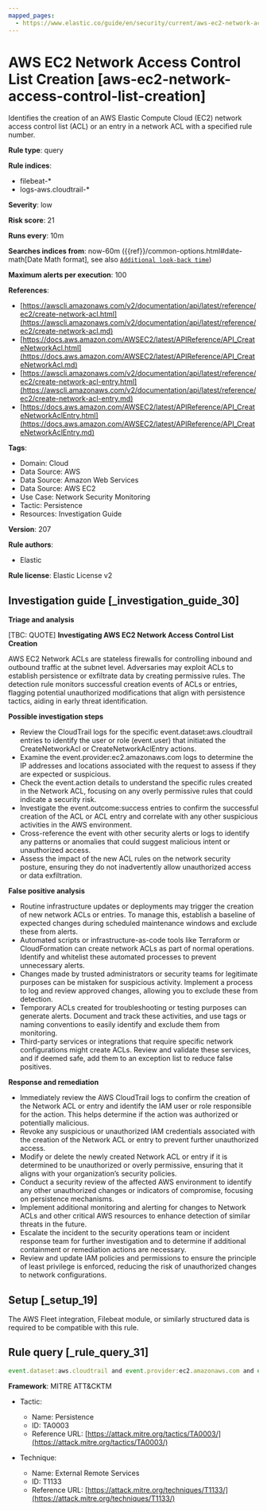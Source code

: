 ```yaml
---
mapped_pages:
  - https://www.elastic.co/guide/en/security/current/aws-ec2-network-access-control-list-creation.html
---
```


# AWS EC2 Network Access Control List Creation [aws-ec2-network-access-control-list-creation]

Identifies the creation of an AWS Elastic Compute Cloud (EC2) network access control list (ACL) or an entry in a network ACL with a specified rule number.

**Rule type**: query

**Rule indices**:

* filebeat-*
* logs-aws.cloudtrail-*

**Severity**: low

**Risk score**: 21

**Runs every**: 10m

**Searches indices from**: now-60m ({{ref}}/common-options.html#date-math[Date Math format], see also [`Additional look-back time`](docs-content://solutions/security/detect-and-alert/create-detection-rule.md#rule-schedule))

**Maximum alerts per execution**: 100

**References**:

* [https://awscli.amazonaws.com/v2/documentation/api/latest/reference/ec2/create-network-acl.html](https://awscli.amazonaws.com/v2/documentation/api/latest/reference/ec2/create-network-acl.md)
* [https://docs.aws.amazon.com/AWSEC2/latest/APIReference/API_CreateNetworkAcl.html](https://docs.aws.amazon.com/AWSEC2/latest/APIReference/API_CreateNetworkAcl.md)
* [https://awscli.amazonaws.com/v2/documentation/api/latest/reference/ec2/create-network-acl-entry.html](https://awscli.amazonaws.com/v2/documentation/api/latest/reference/ec2/create-network-acl-entry.md)
* [https://docs.aws.amazon.com/AWSEC2/latest/APIReference/API_CreateNetworkAclEntry.html](https://docs.aws.amazon.com/AWSEC2/latest/APIReference/API_CreateNetworkAclEntry.md)

**Tags**:

* Domain: Cloud
* Data Source: AWS
* Data Source: Amazon Web Services
* Data Source: AWS EC2
* Use Case: Network Security Monitoring
* Tactic: Persistence
* Resources: Investigation Guide

**Version**: 207

**Rule authors**:

* Elastic

**Rule license**: Elastic License v2

## Investigation guide [_investigation_guide_30]

**Triage and analysis**

[TBC: QUOTE]
**Investigating AWS EC2 Network Access Control List Creation**

AWS EC2 Network ACLs are stateless firewalls for controlling inbound and outbound traffic at the subnet level. Adversaries may exploit ACLs to establish persistence or exfiltrate data by creating permissive rules. The detection rule monitors successful creation events of ACLs or entries, flagging potential unauthorized modifications that align with persistence tactics, aiding in early threat identification.

**Possible investigation steps**

* Review the CloudTrail logs for the specific event.dataset:aws.cloudtrail entries to identify the user or role (event.user) that initiated the CreateNetworkAcl or CreateNetworkAclEntry actions.
* Examine the event.provider:ec2.amazonaws.com logs to determine the IP addresses and locations associated with the request to assess if they are expected or suspicious.
* Check the event.action details to understand the specific rules created in the Network ACL, focusing on any overly permissive rules that could indicate a security risk.
* Investigate the event.outcome:success entries to confirm the successful creation of the ACL or ACL entry and correlate with any other suspicious activities in the AWS environment.
* Cross-reference the event with other security alerts or logs to identify any patterns or anomalies that could suggest malicious intent or unauthorized access.
* Assess the impact of the new ACL rules on the network security posture, ensuring they do not inadvertently allow unauthorized access or data exfiltration.

**False positive analysis**

* Routine infrastructure updates or deployments may trigger the creation of new network ACLs or entries. To manage this, establish a baseline of expected changes during scheduled maintenance windows and exclude these from alerts.
* Automated scripts or infrastructure-as-code tools like Terraform or CloudFormation can create network ACLs as part of normal operations. Identify and whitelist these automated processes to prevent unnecessary alerts.
* Changes made by trusted administrators or security teams for legitimate purposes can be mistaken for suspicious activity. Implement a process to log and review approved changes, allowing you to exclude these from detection.
* Temporary ACLs created for troubleshooting or testing purposes can generate alerts. Document and track these activities, and use tags or naming conventions to easily identify and exclude them from monitoring.
* Third-party services or integrations that require specific network configurations might create ACLs. Review and validate these services, and if deemed safe, add them to an exception list to reduce false positives.

**Response and remediation**

* Immediately review the AWS CloudTrail logs to confirm the creation of the Network ACL or entry and identify the IAM user or role responsible for the action. This helps determine if the action was authorized or potentially malicious.
* Revoke any suspicious or unauthorized IAM credentials associated with the creation of the Network ACL or entry to prevent further unauthorized access.
* Modify or delete the newly created Network ACL or entry if it is determined to be unauthorized or overly permissive, ensuring that it aligns with your organization’s security policies.
* Conduct a security review of the affected AWS environment to identify any other unauthorized changes or indicators of compromise, focusing on persistence mechanisms.
* Implement additional monitoring and alerting for changes to Network ACLs and other critical AWS resources to enhance detection of similar threats in the future.
* Escalate the incident to the security operations team or incident response team for further investigation and to determine if additional containment or remediation actions are necessary.
* Review and update IAM policies and permissions to ensure the principle of least privilege is enforced, reducing the risk of unauthorized changes to network configurations.


## Setup [_setup_19]

The AWS Fleet integration, Filebeat module, or similarly structured data is required to be compatible with this rule.


## Rule query [_rule_query_31]

```js
event.dataset:aws.cloudtrail and event.provider:ec2.amazonaws.com and event.action:(CreateNetworkAcl or CreateNetworkAclEntry) and event.outcome:success
```

**Framework**: MITRE ATT&CKTM

* Tactic:

    * Name: Persistence
    * ID: TA0003
    * Reference URL: [https://attack.mitre.org/tactics/TA0003/](https://attack.mitre.org/tactics/TA0003/)

* Technique:

    * Name: External Remote Services
    * ID: T1133
    * Reference URL: [https://attack.mitre.org/techniques/T1133/](https://attack.mitre.org/techniques/T1133/)



